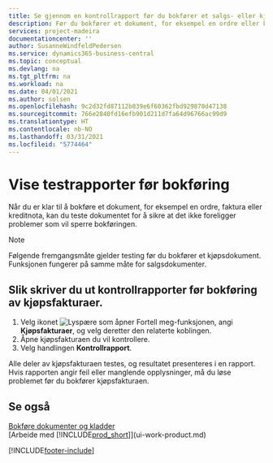 ```yaml
---
title: Se gjennom en kontrollrapport før du bokfører et salgs- eller kjøpsdokument | Microsoft-dokumentasjon
description: Før du bokfører et dokument, for eksempel en ordre eller kreditnota, kan du teste og gå gjennom det for å se etter feil som kan blokkere bokføringen.
services: project-madeira
documentationcenter: ''
author: SusanneWindfeldPedersen
ms.service: dynamics365-business-central
ms.topic: conceptual
ms.devlang: na
ms.tgt_pltfrm: na
ms.workload: na
ms.date: 04/01/2021
ms.author: solsen
ms.openlocfilehash: 9c2d32fd87112b839e6f60362fbd929870d47138
ms.sourcegitcommit: 766e2840fd16efb901d211d7fa64d96766ac99d9
ms.translationtype: HT
ms.contentlocale: nb-NO
ms.lasthandoff: 03/31/2021
ms.locfileid: "5774464"
---
```

# <a name="view-test-reports-before-posting"></a>Vise testrapporter før bokføring
Når du er klar til å bokføre et dokument, for eksempel en ordre, faktura eller kreditnota, kan du teste dokumentet for å sikre at det ikke foreligger problemer som vil sperre bokføringen.

> [!NOTE]  
>   Følgende fremgangsmåte gjelder testing før du bokfører et kjøpsdokument. Funksjonen fungerer på samme måte for salgsdokumenter.

## <a name="to-print-a-test-report-before-posting-a-purchase-invoice"></a>Slik skriver du ut kontrollrapporter før bokføring av kjøpsfakturaer.
1. Velg ikonet ![Lyspære som åpner Fortell meg-funksjonen](media/ui-search/search_small.png "Fortell hva du vil gjøre"), angi **Kjøpsfakturaer**, og velg deretter den relaterte koblingen.
2. Åpne kjøpsfakturaen du vil kontrollere.
3. Velg handlingen **Kontrollrapport**.  

Alle deler av kjøpsfakturaen testes, og resultatet presenteres i en rapport. Hvis rapporten angir feil eller manglende opplysninger, må du løse problemet før du bokfører kjøpsfakturaen.

## <a name="see-also"></a>Se også
[Bokføre dokumenter og kladder](ui-post-documents-journals.md)  
[Arbeide med [!INCLUDE[prod_short](includes/prod_short.md)]](ui-work-product.md)


[!INCLUDE[footer-include](includes/footer-banner.md)]